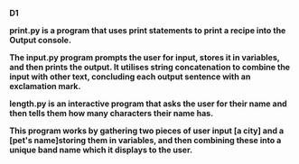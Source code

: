 **D1** 

**print.py is a program that uses print statements to print a recipe into the Output console.**

**The input.py program prompts the user for input, stores it in variables, and then prints the output. It utilises string concatenation to combine the input with other text, concluding each output sentence with an exclamation mark.**

**length.py is an  interactive program that asks the user for their name and then tells them how many characters their name has.**

**This program works by gathering two pieces of user input [a city] and a [pet's name]storing them in variables, and then combining these into a unique band name which it displays to the user.**
